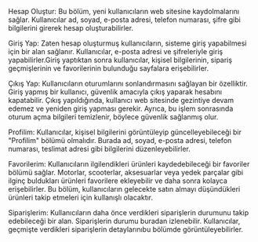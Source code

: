 Hesap Oluştur:
Bu bölüm, yeni kullanıcıların web sitesine kaydolmalarını sağlar. Kullanıcılar ad, soyad, e-posta adresi, telefon numarası, şifre gibi bilgilerini girerek hesap oluşturabilirler.

Giriş Yap:
Zaten hesap oluşturmuş kullanıcıların, sisteme giriş yapabilmesi için bir alan sağlanır. Kullanıcılar, e-posta adresi ve şifreleriyle giriş yapabilirler.Giriş yaptıktan sonra kullanıcılar, kişisel bilgilerinin, sipariş geçmişlerinin ve favorilerinin bulunduğu sayfalara erişebilirler.


Çıkış Yap:
Kullanıcıların oturumlarını sonlandırmasını sağlayan bir özelliktir. Giriş yapmış bir kullanıcı, güvenlik amacıyla çıkış yaparak hesabını kapatabilir. Çıkış yapıldığında, kullanıcı web sitesinde gezintiye devam edemez ve yeniden giriş yapması gerekir. Ayrıca, bu işlem sonrasında oturum açma bilgileri temizlenir, böylece güvenlik sağlanmış olur.

Profilim:
Kullanıcılar, kişisel bilgilerini görüntüleyip güncelleyebileceği bir "Profilim" bölümü olmalıdır. Burada ad, soyad, e-posta adresi, telefon numarası, teslimat adresi gibi bilgilerini düzenleyebilirler.

Favorilerim:
Kullanıcıların ilgilendikleri ürünleri kaydedebileceği bir favoriler bölümü sağlar. Motorlar, scooterlar, aksesuarlar veya yedek parçalar gibi ilginç buldukları ürünleri favorilere ekleyebilir ve daha sonra kolayca erişebilirler. Bu bölüm, kullanıcıların gelecekte satın almayı düşündükleri ürünleri takip etmeleri için kullanışlı olacaktır.


Siparişlerim:
Kullanıcıların daha önce verdikleri siparişlerin durumunu takip edebileceği bir alan. Siparişlerin durumu buradan izlenebilir. Kullanıcılar, geçmişte verdikleri siparişlerin detaylarınıbu bölümde görüntüleyebilirler.

